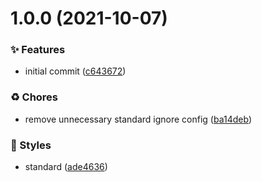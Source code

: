 # 1.0.0 (2021-10-07)


### ✨ Features

* initial commit ([c643672](https://github.com/wmfs/cardscript-post-processor/commit/c643672eed8cd088fbf12a453aa31429fc22cc48))


### ♻️ Chores

* remove unnecessary standard ignore config ([ba14deb](https://github.com/wmfs/cardscript-post-processor/commit/ba14deb6b8c53263bb174d877d273cc27d88d906))


### 💎 Styles

* standard ([ade4636](https://github.com/wmfs/cardscript-post-processor/commit/ade463680d695a6fd2fb8f281028f05589f3fab6))
